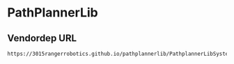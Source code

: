 # PathPlannerLib

## Vendordep URL

```
https://3015rangerrobotics.github.io/pathplannerlib/PathplannerLibSystemCoreAlpha.json
```
